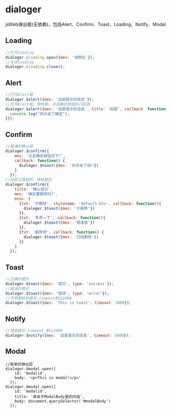 # dialoger
jsWeb弹出框(无依赖)，包括Alert、Confirm、Toast、Loading、Notify、Modal


## Loading
```javascript
//打开loading
dialoger.$loading.open({mes: '请稍后'});
//关闭loading
dialoger.$loading.close();
```

## Alert
```javascript
//打开Alert框
dialoger.$alert({mes: '这是提示的信息'});
//打开Alert框，带标题，点击确定按钮执行回调
dialoger.$alert({mes: '这是提示的信息', title: '标题', callback: function(){
  console.log("你点击了确定");
}});
```

## Confirm
```javascript
//普通的确认框
dialoger.$confirm({
    mes: '点击确定按钮试下?', 
    callback: function() {
      dialoger.$toast({mes: '你点击了OK'})
    }
  });
//自定义按钮的，带标题的
dialoger.$confirm({
    title: '确认提示',
    mes: '确定要删除吗?', 
    btns: [
      {txt: '不删除', stylename: 'default-btn', callback: function(){
        dialoger.$toast({mes: '不删除'})
      }},
      {txt: '考虑一下', callback: function(){
        dialoger.$toast({mes: '很谨慎'})
      }},
      {txt: '删除吧', callback: function() {
        dialoger.$toast({mes: '已经删除'})
      }}
    ]
  });
```

## Toast
```javascript
//正确的提示
dialoger.$toast({mes: '成功', type: 'success'});
//错误的提示
dialoger.$toast({mes: '错误', type: 'error'});
//不带图标的提示,timeout默认2000
dialoger.$toast({mes: 'This is toast', timeout: 3000});
```


## Notify
```javascript
//顶部提示,timeout 默认3000
dialoger.$notify({mes: '这是提示的信息', timeout: 5000});
```


## Modal
```javasctipt
//简单的弹出层
dialoger.$modal.open({
    id: 'modalid',
    body: '<p>This is modal!</p>'
  });
dialoger.$modal.open({
    id: 'modalid',
    title: '来自于ModalBody里的内容',
    body: document.querySelector('#modalBody')
  });
```




